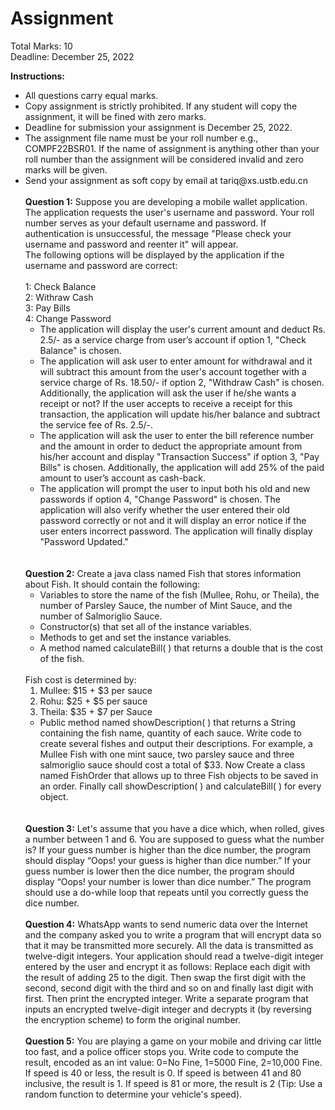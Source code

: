 # Assignment

Total Marks: 10<br> Deadline: December 25, 2022

<b>Instructions:</b>

<ul>
<li>All questions carry equal marks.
<li>Copy assignment is strictly prohibited. If any student will copy the assignment, it will be fined with zero marks.
<li>Deadline for submission your assignment is December 25, 2022.
<li>The assignment file name must be your roll number e.g., COMPF22BSR01. If the name of assignment is anything other than your roll number than the assignment will be considered invalid and zero marks will be given.
<li>Send your assignment as soft copy by email at tariq@xs.ustb.edu.cn
<br><br>
<b>Question 1:</b> Suppose you are developing a mobile wallet application. The application requests the user's username and password. Your roll number serves as your default username and password. If authentication is unsuccessful, the message "Please check your username and password and reenter it" will appear. 
<br>The following options will be displayed by the application if the username and password are correct:
<br>
	<br>1: Check Balance
	<br>2: Withraw Cash
	<br>3: Pay Bills
<br>4: Change Password

<br>
<ul>
<li>The application will display the user's current amount and deduct Rs. 2.5/- as a service charge from user’s account if option 1, "Check Balance" is chosen.
<li>The application will ask user to enter amount for withdrawal and it will subtract this amount from the user's account together with a service charge of Rs. 18.50/- if option 2, "Withdraw Cash" is chosen. Additionally, the application will ask the user if he/she wants a receipt or not? If the user accepts to receive a receipt for this transaction, the application will update his/her balance and subtract the service fee of Rs. 2.5/-.
<li>The application will ask the user to enter the bill reference number and the amount in order to deduct the appropriate amount from his/her account and display "Transaction Success" if option 3, "Pay Bills" is chosen. Additionally, the application will add 25% of the paid amount to user’s account as cash-back.
<li>The application will prompt the user to input both his old and new passwords if option 4, "Change Password" is chosen. The application will also verify whether the user entered their old password correctly or not and it will display an error notice if the user enters incorrect password. The application will finally display "Password Updated."
</ul>
<br><br>
<b>Question 2:</b> Create a java class named Fish that stores information about Fish. It should contain the following:  
<ul>
<li>Variables to store the name of the fish (Mullee, Rohu, or Theila), the number of Parsley Sauce, the number of Mint Sauce, and the number of Salmoriglio Sauce. 
<li>Constructor(s) that set all of the instance variables. 
<li>Methods to get and set the instance variables.
<li>A method named calculateBill( ) that returns a double that is the cost of the fish. 
</ul>
<br>
Fish cost is determined by:
<ol>
	<li>Mullee: $15 + $3 per sauce</li>
	<li>Rohu: $25 + $5 per sauce</li>
	<li>Theila: $35 + $7 per Sauce</li>
</ol> 
 
<ul>
<li>Public method named showDescription( ) that returns a String containing the fish name, quantity of each sauce.
Write code to create several fishes and output their descriptions. For example, a Mullee Fish with one mint sauce, two parsley sauce and three salmoriglio sauce should cost a total of $33. Now Create a class named FishOrder that allows up to three Fish objects to be saved in an order. Finally call showDescription( ) and calculateBill( ) for every object.
</li>
</ul>
<br><br>
<b>Question 3:</b>  Let's assume that you have a dice which, when rolled, gives a number between 1 and 6. You are supposed to guess what the number is? If your guess number is higher than the dice number, the program should display “Oops! your guess is higher than dice number.” If your guess number is lower then the dice number, the program should display “Oops! your number is lower than dice number.” The program should use a do-while loop that repeats until you correctly guess the dice number.
<br><br>
<b>Question 4:</b> WhatsApp wants to send numeric data over the Internet and the company asked you to write a program that will encrypt data so that it may be transmitted more securely. All the data is transmitted as twelve-digit integers. Your application should read a twelve-digit integer entered by the user and encrypt it as follows: Replace each digit with the result of adding 25 to the digit. Then swap the first digit with the second, second digit with the third and so on and finally last digit with first. Then print the encrypted integer. Write a separate program that inputs an encrypted twelve-digit integer and decrypts it (by reversing the encryption scheme) to form the original number.
<br><br>
<b>Question 5:</b> You are playing a game on your mobile and driving car little too fast, and a police officer stops you. Write code to compute the result, encoded as an int value: 0=No Fine, 1=5000 Fine, 2=10,000 Fine. If speed is 40 or less, the result is 0. If speed is between 41 and 80 inclusive, the result is 1. If speed is 81 or more, the result is 2 (Tip: Use a random function to determine your vehicle's speed).

